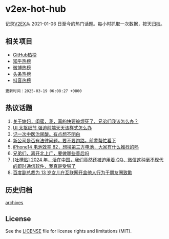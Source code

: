 # v2ex-hot-hub

 记录[V2EX](https://www.v2ex.com/)从 2021-01-06 日至今的热门话题。每小时抓取一次数据，按天[归档](archives)。
 
 ## 相关项目

- [GitHub热榜](https://github.com/snaildev/github-hot-hub)
- [知乎热榜](https://github.com/snaildev/zhihu-hot-hub)
- [微博热榜](https://github.com/snaildev/weibo-hot-hub)
- [头条热榜](https://github.com/snaildev/toutiao-hot-hub)
- [抖音热榜](https://github.com/snaildev/douyin-hot-hub)


 `更新时间：2025-03-19 06:08:27 +0800`

## 热议话题

1. [关于媳妇，闺蜜，我，真的快要被烦死了，兄弟们我该怎么办？](https://www.v2ex.com/t/1119364)
1. [UI 太抠细节 强迫前端天天该样式怎么办](https://www.v2ex.com/t/1119212)
1. [记一次中医治尿酸。有点想不明白](https://www.v2ex.com/t/1119214)
1. [新公司是否有法律问题，要不要跑路，前辈帮忙看下](https://www.v2ex.com/t/1119268)
1. [iPhone14 电池效率 82，想换第三方电池，大家有什么推荐的吗](https://www.v2ex.com/t/1119202)
1. [兄弟们，离开北上广，要做哪些善后吗](https://www.v2ex.com/t/1119231)
1. [[吐槽贴] 2024 年，活在中国，我们竟然还被迫用着 QQ、微信这种毫不现代的即时通信软件，我真是受够了](https://www.v2ex.com/t/1119312)
1. [百度副总裁为 13 岁女儿在互联网开盒他人行为于朋友圈致歉](https://www.v2ex.com/t/1119243)

## 历史归档

[archives](archives)

## License

See the [LICENSE](LICENSE) file for license rights and limitations (MIT).
